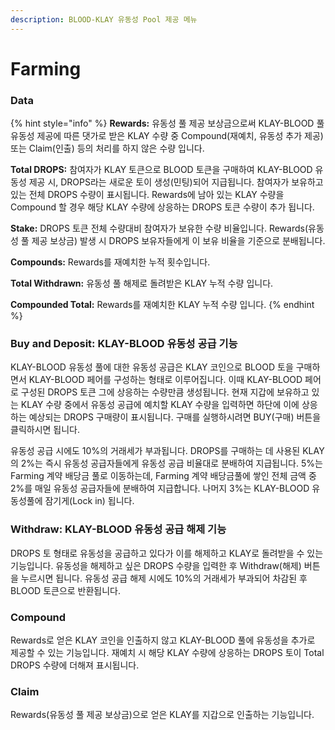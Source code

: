 ```yaml
---
description: BLOOD-KLAY 유동성 Pool 제공 메뉴
---
```


# Farming

### Data

{% hint style="info" %}
**Rewards:** 유동성 풀 제공 보상금으로써 KLAY-BLOOD 풀 유동성 제공에 따른 댓가로 받은 KLAY 수량 중 Compound(재예치, 유동성 추가 제공) 또는 Claim(인출) 등의 처리를 하지 않은 수량 입니다.

**Total DROPS:** 참여자가 KLAY 토큰으로 BLOOD 토큰을 구매하여 KLAY-BLOOD 유동성 제공 시, DROPS라는 새로운 토이 생성(민팅)되어 지급됩니다. 참여자가 보유하고 있는 전체 DROPS 수량이 표시됩니다. Rewards에 남아 있는 KLAY 수량을 Compound 할 경우 해당 KLAY 수량에 상응하는 DROPS 토큰 수량이 추가 됩니다.

**Stake:** DROPS 토큰 전체 수량대비 참여자가 보유한 수량 비율입니다. Rewards(유동성 풀 제공 보상금) 발생 시 DROPS 보유자들에게 이 보유 비율을 기준으로 분배됩니다.

**Compounds:** Rewards를 재예치한 누적 횟수입니다.

**Total Withdrawn:** 유동성 풀 해제로 돌려받은 KLAY 누적 수량 입니다.

**Compounded Total:** Rewards를 재예치한 KLAY 누적 수량 입니다.
{% endhint %}

### Buy and Deposit: KLAY-BLOOD 유동성 공급 기능

KLAY-BLOOD 유동성 풀에 대한 유동성 공급은 KLAY 코인으로 BLOOD 토을 구매하면서 KLAY-BLOOD 페어를 구성하는 형태로 이루어집니다. 이때 KLAY-BLOOD 페어로 구성된 DROPS 토큰 그에 상응하는 수량만큼 생성됩니다. 현재 지갑에 보유하고 있는 KLAY 수량 중에서 유동성 공급에 예치할 KLAY 수량을 입력하면 하단에 이에 상응하는 예상되는 DROPS 구매량이 표시됩니다. 구매를 실행하시려면 BUY(구매) 버튼을 클릭하시면 됩니다.

유동성 공급 시에도 10%의 거래세가 부과됩니다. DROPS를 구매하는 데 사용된 KLAY의 2%는 즉시 유동성 공급자들에게 유동성 공급 비율대로 분배하여 지급됩니다. 5%는 Farming 계약 배당금 풀로 이동하는데, Farming 계약 배당금풀에 쌓인 전체 금액 중 2%를 매일 유동성 공급자들에 분배하여 지급합니다. 나머지 3%는 KLAY-BLOOD 유동성풀에 잠기게(Lock in) 됩니다.

### Withdraw: KLAY-BLOOD 유동성 공급 해제 기능

DROPS 토 형태로 유동성을 공급하고 있다가 이를 해제하고 KLAY로 돌려받을 수 있는 기능입니다. 유동성을 해제하고 싶은 DROPS 수량을 입력한 후 Withdraw(해제) 버튼을 누르시면 됩니다. 유동성 공급 해제 시에도 10%의 거래세가 부과되어 차감된 후 BLOOD 토큰으로 반환됩니다.&#x20;

### Compound

Rewards로 얻은 KLAY 코인을 인출하지 않고 KLAY-BLOOD 풀에 유동성을 추가로 제공할 수 있는 기능입니다. 재예치 시 해당 KLAY 수량에 상응하는 DROPS 토이 Total DROPS 수량에 더해져 표시됩니다.

### Claim

Rewards(유동성 풀 제공 보상금)으로 얻은 KLAY를 지갑으로 인출하는 기능입니다.
